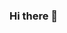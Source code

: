 ### Hi there 👋

<!--
**ninowwwup/ninowwwup** is a ✨ _special_ ✨ repository because its `README.md` (this file) appears on your GitHub profile.

Here are some ideas to get you started:

- 🔭 I’m currently working on back-end with databases
- 🌱 I’m currently learning Machine Learning
- 💬 Ask me about what makes you travel mentally, and we'll talk for hours 
- 📫 How to reach me: https://img.shields.io/badge/Gmail-D14836?style=for-the-badge&logo=gmail&logoColor=white
- 😄 Pronouns: ...
- ⚡ Fun fact: ...
-->
